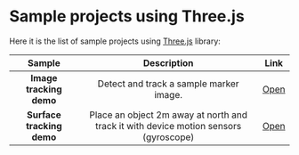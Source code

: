# Sample projects using Three.js

Here it is the list of sample projects using [Three.js](https://github.com/mrdoob/three.js) library:

Sample | Description | Link
:----------: | :---------: | :---:
**Image tracking demo** | Detect and track a sample marker image.  | [Open](./image-tracking)
**Surface tracking demo** | Place an object 2m away at north and track it with device motion sensors (gyroscope) | [Open](./surface-tracking)

